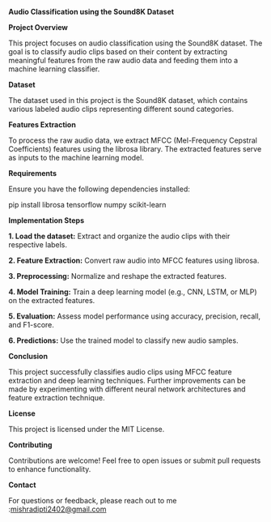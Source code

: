 **Audio Classification using the Sound8K Dataset**

**Project Overview**

This project focuses on audio classification using the Sound8K dataset. The goal is to classify audio clips based on their content by extracting meaningful features from the raw audio data and feeding them into a machine learning classifier.

**Dataset**

The dataset used in this project is the Sound8K dataset, which contains various labeled audio clips representing different sound categories.

**Features Extraction**

To process the raw audio data, we extract MFCC (Mel-Frequency Cepstral Coefficients) features using the librosa library. The extracted features serve as inputs to the machine learning model.

**Requirements**

Ensure you have the following dependencies installed:

pip install librosa tensorflow numpy scikit-learn

**Implementation Steps**

**1. Load the dataset:** Extract and organize the audio clips with their respective labels.

**2. Feature Extraction:** Convert raw audio into MFCC features using librosa.

**3. Preprocessing:** Normalize and reshape the extracted features.

**4. Model Training:** Train a deep learning model (e.g., CNN, LSTM, or MLP) on the extracted features.

**5. Evaluation:** Assess model performance using accuracy, precision, recall, and F1-score.

**6. Predictions:** Use the trained model to classify new audio samples.

**Conclusion**

This project successfully classifies audio clips using MFCC feature extraction and deep learning techniques. Further improvements can be made by experimenting with different neural network architectures and feature extraction technique.

**License**

This project is licensed under the MIT License.

**Contributing**

Contributions are welcome! Feel free to open issues or submit pull requests to enhance functionality.

**Contact**

For questions or feedback, please reach out to me :mishradipti2402@gmail.com

